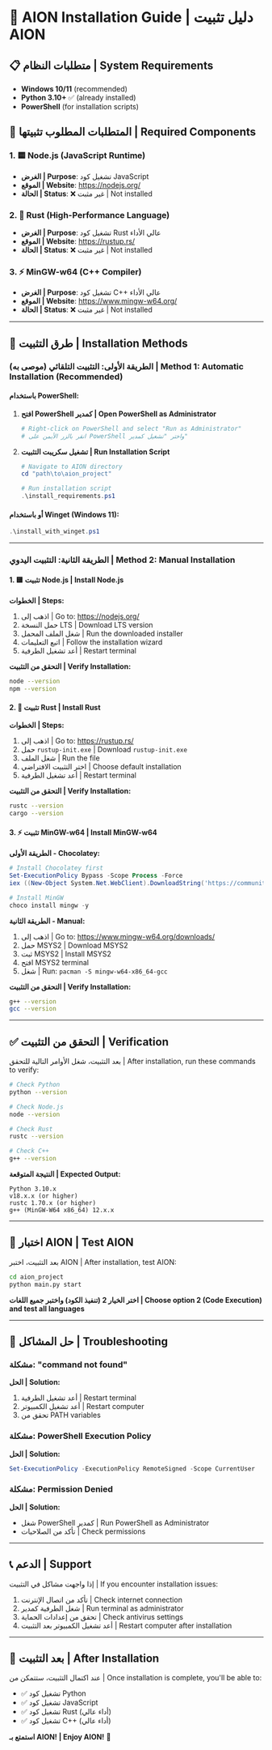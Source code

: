 # 🚀 AION Installation Guide | دليل تثبيت AION

## 📋 متطلبات النظام | System Requirements

- **Windows 10/11** (recommended)
- **Python 3.10+** ✅ (already installed)
- **PowerShell** (for installation scripts)

## 🎯 المتطلبات المطلوب تثبيتها | Required Components

### 1. 🟨 **Node.js** (JavaScript Runtime)
- **الغرض | Purpose**: تشغيل كود JavaScript
- **الموقع | Website**: https://nodejs.org/
- **الحالة | Status**: ❌ غير مثبت | Not installed

### 2. 🦀 **Rust** (High-Performance Language)
- **الغرض | Purpose**: تشغيل كود Rust عالي الأداء
- **الموقع | Website**: https://rustup.rs/
- **الحالة | Status**: ❌ غير مثبت | Not installed

### 3. ⚡ **MinGW-w64** (C++ Compiler)
- **الغرض | Purpose**: تشغيل كود C++ عالي الأداء
- **الموقع | Website**: https://www.mingw-w64.org/
- **الحالة | Status**: ❌ غير مثبت | Not installed

---

## 🔧 طرق التثبيت | Installation Methods

### الطريقة الأولى: التثبيت التلقائي (موصى به) | Method 1: Automatic Installation (Recommended)

#### باستخدام PowerShell:

1. **افتح PowerShell كمدير | Open PowerShell as Administrator**
   ```powershell
   # Right-click on PowerShell and select "Run as Administrator"
   # انقر بالزر الأيمن على PowerShell واختر "تشغيل كمدير"
   ```

2. **تشغيل سكريبت التثبيت | Run Installation Script**
   ```powershell
   # Navigate to AION directory
   cd "path\to\aion_project"
   
   # Run installation script
   .\install_requirements.ps1
   ```

#### أو باستخدام Winget (Windows 11):
```powershell
.\install_with_winget.ps1
```

---

### الطريقة الثانية: التثبيت اليدوي | Method 2: Manual Installation

#### 1. 🟨 تثبيت Node.js | Install Node.js

**الخطوات | Steps:**
1. اذهب إلى | Go to: https://nodejs.org/
2. حمل النسخة LTS | Download LTS version
3. شغل الملف المحمل | Run the downloaded installer
4. اتبع التعليمات | Follow the installation wizard
5. أعد تشغيل الطرفية | Restart terminal

**التحقق من التثبيت | Verify Installation:**
```bash
node --version
npm --version
```

#### 2. 🦀 تثبيت Rust | Install Rust

**الخطوات | Steps:**
1. اذهب إلى | Go to: https://rustup.rs/
2. حمل `rustup-init.exe` | Download `rustup-init.exe`
3. شغل الملف | Run the file
4. اختر التثبيت الافتراضي | Choose default installation
5. أعد تشغيل الطرفية | Restart terminal

**التحقق من التثبيت | Verify Installation:**
```bash
rustc --version
cargo --version
```

#### 3. ⚡ تثبيت MinGW-w64 | Install MinGW-w64

**الطريقة الأولى - Chocolatey:**
```powershell
# Install Chocolatey first
Set-ExecutionPolicy Bypass -Scope Process -Force
iex ((New-Object System.Net.WebClient).DownloadString('https://community.chocolatey.org/install.ps1'))

# Install MinGW
choco install mingw -y
```

**الطريقة الثانية - Manual:**
1. اذهب إلى | Go to: https://www.mingw-w64.org/downloads/
2. حمل MSYS2 | Download MSYS2
3. ثبت MSYS2 | Install MSYS2
4. افتح MSYS2 terminal
5. شغل | Run: `pacman -S mingw-w64-x86_64-gcc`

**التحقق من التثبيت | Verify Installation:**
```bash
g++ --version
gcc --version
```

---

## ✅ التحقق من التثبيت | Verification

بعد التثبيت، شغل الأوامر التالية للتحقق | After installation, run these commands to verify:

```bash
# Check Python
python --version

# Check Node.js
node --version

# Check Rust
rustc --version

# Check C++
g++ --version
```

**النتيجة المتوقعة | Expected Output:**
```
Python 3.10.x
v18.x.x (or higher)
rustc 1.70.x (or higher)
g++ (MinGW-W64 x86_64) 12.x.x
```

---

## 🧪 اختبار AION | Test AION

بعد التثبيت، اختبر AION | After installation, test AION:

```bash
cd aion_project
python main.py start
```

**اختر الخيار 2 (تنفيذ الكود) واختبر جميع اللغات | Choose option 2 (Code Execution) and test all languages**

---

## 🔧 حل المشاكل | Troubleshooting

### مشكلة: "command not found"
**الحل | Solution:**
1. أعد تشغيل الطرفية | Restart terminal
2. أعد تشغيل الكمبيوتر | Restart computer
3. تحقق من PATH variables

### مشكلة: PowerShell Execution Policy
**الحل | Solution:**
```powershell
Set-ExecutionPolicy -ExecutionPolicy RemoteSigned -Scope CurrentUser
```

### مشكلة: Permission Denied
**الحل | Solution:**
- شغل PowerShell كمدير | Run PowerShell as Administrator
- تأكد من الصلاحيات | Check permissions

---

## 📞 الدعم | Support

إذا واجهت مشاكل في التثبيت | If you encounter installation issues:

1. تأكد من اتصال الإنترنت | Check internet connection
2. شغل الطرفية كمدير | Run terminal as administrator
3. تحقق من إعدادات الحماية | Check antivirus settings
4. أعد تشغيل الكمبيوتر بعد التثبيت | Restart computer after installation

---

## 🎉 بعد التثبيت | After Installation

عند اكتمال التثبيت، ستتمكن من | Once installation is complete, you'll be able to:

- ✅ تشغيل كود Python
- ✅ تشغيل كود JavaScript  
- ✅ تشغيل كود Rust (أداء عالي)
- ✅ تشغيل كود C++ (أداء عالي)

**استمتع بـ AION! | Enjoy AION!** 🚀
